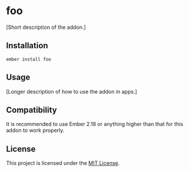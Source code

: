 foo
==============================================================================

[Short description of the addon.]

Installation
------------------------------------------------------------------------------

```
ember install foo
```

Usage
------------------------------------------------------------------------------

[Longer description of how to use the addon in apps.]

Compatibility
------------------------------------------------------------------------------

It is recommended to use Ember 2.18 or anything higher than that for this addon to work properly.

License
------------------------------------------------------------------------------

This project is licensed under the [MIT License](LICENSE.md).

